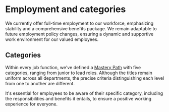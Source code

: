 # Employment and categories

We currently offer full-time employment to our workforce, emphasizing stability and a comprehensive benefits package. We remain adaptable to future employment policy changes, ensuring a dynamic and supportive work environment for our valued employees. 

## Categories
Within every job function, we've defined a [Mastery Path](./mastery-path.md) with five categories, ranging from junior to lead roles. Although the titles remain uniform across all departments, the precise criteria distinguishing each level from one to another are different.

It's essential for employees to be aware of their specific category, including the responsibilities and benefits it entails, to ensure a positive working experience for everyone.

